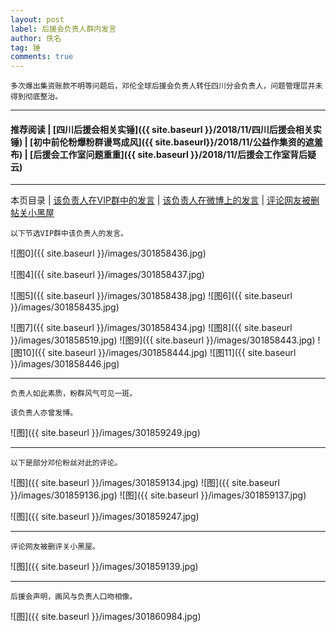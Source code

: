 ```yaml
---
layout: post
label: 后援会负责人群内发言
author: 佚名
tag: 锤
comments: true
---
```


    多次爆出集资账款不明等问题后，邓伦全球后援会负责人转任四川分会负责人，问题管理层并未得到彻底整治。

---
#### 推荐阅读 | [四川后援会相关实锤]({{ site.baseurl }}/2018/11/四川后援会相关实锤) | [初中前伦粉爆粉群谩骂成风]({{ site.baseurl}}/2018/11/公益作集资的遮羞布) | [后援会工作室问题重重]({{ site.baseurl }}/2018/11/后援会工作室背后疑云)

---
本页目录 | [该负责人在VIP群中的发言](#fy) | [该负责人在微博上的发言](#fb) | [评论网友被删帖关小黑屋](#pl) 


<a name="fy"></a>

    以下节选VIP群中该负责人的发言。

![图0]({{ site.baseurl }}/images/301858436.jpg)

![图4]({{ site.baseurl }}/images/301858437.jpg)

![图5]({{ site.baseurl }}/images/301858438.jpg)
![图6]({{ site.baseurl }}/images/301858435.jpg)

![图7]({{ site.baseurl }}/images/301858434.jpg)
![图8]({{ site.baseurl }}/images/301858519.jpg)
![图9]({{ site.baseurl }}/images/301858443.jpg)
![图10]({{ site.baseurl }}/images/301858444.jpg)
![图11]({{ site.baseurl }}/images/301858446.jpg)

---

    负责人如此素质，粉群风气可见一斑。

<a name="fb"></a>    

    该负责人亦曾发博。
    
![图]({{ site.baseurl }}/images/301859249.jpg)


---

    以下是部分邓伦粉丝对此的评论。
    
![图]({{ site.baseurl }}/images/301859134.jpg)
![图]({{ site.baseurl }}/images/301859136.jpg)
![图]({{ site.baseurl }}/images/301859137.jpg)

![图]({{ site.baseurl }}/images/301859247.jpg)

---

<a name="pl"></a>

    评论网友被删评关小黑屋。
    
![图]({{ site.baseurl }}/images/301859139.jpg)

---

    后援会声明，画风与负责人口吻相像。
    
![图]({{ site.baseurl }}/images/301860984.jpg)